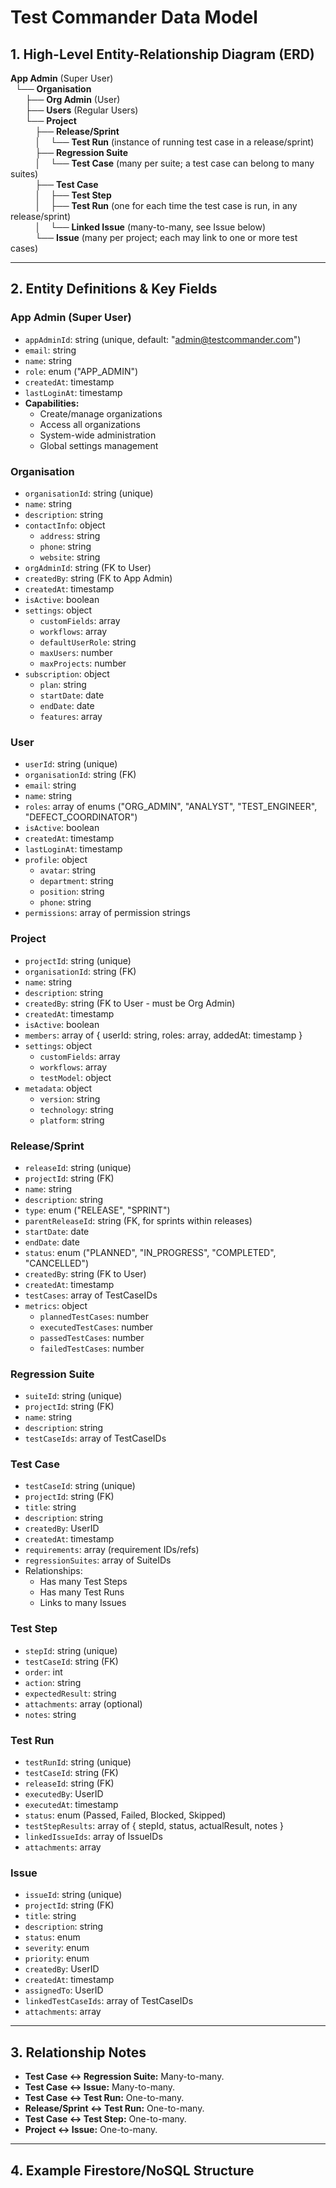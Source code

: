 # Test Commander Data Model

## 1. High-Level Entity-Relationship Diagram (ERD)

**App Admin** (Super User)  
&nbsp;&nbsp;└── **Organisation**  
&nbsp;&nbsp;&nbsp;&nbsp;&nbsp;&nbsp;├── **Org Admin** (User)  
&nbsp;&nbsp;&nbsp;&nbsp;&nbsp;&nbsp;├── **Users** (Regular Users)  
&nbsp;&nbsp;&nbsp;&nbsp;&nbsp;&nbsp;└── **Project**  
&nbsp;&nbsp;&nbsp;&nbsp;&nbsp;&nbsp;&nbsp;&nbsp;&nbsp;&nbsp;├── **Release/Sprint**  
&nbsp;&nbsp;&nbsp;&nbsp;&nbsp;&nbsp;&nbsp;&nbsp;&nbsp;&nbsp;│&nbsp;&nbsp;&nbsp;&nbsp;└── **Test Run** (instance of running test case in a release/sprint)  
&nbsp;&nbsp;&nbsp;&nbsp;&nbsp;&nbsp;&nbsp;&nbsp;&nbsp;&nbsp;├── **Regression Suite**  
&nbsp;&nbsp;&nbsp;&nbsp;&nbsp;&nbsp;&nbsp;&nbsp;&nbsp;&nbsp;│&nbsp;&nbsp;&nbsp;&nbsp;└── **Test Case** (many per suite; a test case can belong to many suites)  
&nbsp;&nbsp;&nbsp;&nbsp;&nbsp;&nbsp;&nbsp;&nbsp;&nbsp;&nbsp;├── **Test Case**  
&nbsp;&nbsp;&nbsp;&nbsp;&nbsp;&nbsp;&nbsp;&nbsp;&nbsp;&nbsp;│&nbsp;&nbsp;&nbsp;&nbsp;├── **Test Step**  
&nbsp;&nbsp;&nbsp;&nbsp;&nbsp;&nbsp;&nbsp;&nbsp;&nbsp;&nbsp;│&nbsp;&nbsp;&nbsp;&nbsp;├── **Test Run** (one for each time the test case is run, in any release/sprint)  
&nbsp;&nbsp;&nbsp;&nbsp;&nbsp;&nbsp;&nbsp;&nbsp;&nbsp;&nbsp;│&nbsp;&nbsp;&nbsp;&nbsp;└── **Linked Issue** (many-to-many, see Issue below)  
&nbsp;&nbsp;&nbsp;&nbsp;&nbsp;&nbsp;&nbsp;&nbsp;&nbsp;&nbsp;└── **Issue** (many per project; each may link to one or more test cases)

---

## 2. Entity Definitions & Key Fields

### App Admin (Super User)
- `appAdminId`: string (unique, default: "admin@testcommander.com")
- `email`: string
- `name`: string
- `role`: enum ("APP_ADMIN")
- `createdAt`: timestamp
- `lastLoginAt`: timestamp
- **Capabilities:**
  - Create/manage organizations
  - Access all organizations
  - System-wide administration
  - Global settings management

### Organisation
- `organisationId`: string (unique)
- `name`: string
- `description`: string
- `contactInfo`: object
  - `address`: string
  - `phone`: string
  - `website`: string
- `orgAdminId`: string (FK to User)
- `createdBy`: string (FK to App Admin)
- `createdAt`: timestamp
- `isActive`: boolean
- `settings`: object
  - `customFields`: array
  - `workflows`: array
  - `defaultUserRole`: string
  - `maxUsers`: number
  - `maxProjects`: number
- `subscription`: object
  - `plan`: string
  - `startDate`: date
  - `endDate`: date
  - `features`: array

### User
- `userId`: string (unique)
- `organisationId`: string (FK)
- `email`: string
- `name`: string
- `roles`: array of enums ("ORG_ADMIN", "ANALYST", "TEST_ENGINEER", "DEFECT_COORDINATOR")
- `isActive`: boolean
- `createdAt`: timestamp
- `lastLoginAt`: timestamp
- `profile`: object
  - `avatar`: string
  - `department`: string
  - `position`: string
  - `phone`: string
- `permissions`: array of permission strings

### Project
- `projectId`: string (unique)
- `organisationId`: string (FK)
- `name`: string
- `description`: string
- `createdBy`: string (FK to User - must be Org Admin)
- `createdAt`: timestamp
- `isActive`: boolean
- `members`: array of { userId: string, roles: array, addedAt: timestamp }
- `settings`: object
  - `customFields`: array
  - `workflows`: array
  - `testModel`: object
- `metadata`: object
  - `version`: string
  - `technology`: string
  - `platform`: string

### Release/Sprint
- `releaseId`: string (unique)
- `projectId`: string (FK)
- `name`: string
- `description`: string
- `type`: enum ("RELEASE", "SPRINT")
- `parentReleaseId`: string (FK, for sprints within releases)
- `startDate`: date
- `endDate`: date
- `status`: enum ("PLANNED", "IN_PROGRESS", "COMPLETED", "CANCELLED")
- `createdBy`: string (FK to User)
- `createdAt`: timestamp
- `testCases`: array of TestCaseIDs
- `metrics`: object
  - `plannedTestCases`: number
  - `executedTestCases`: number
  - `passedTestCases`: number
  - `failedTestCases`: number

### Regression Suite
- `suiteId`: string (unique)
- `projectId`: string (FK)
- `name`: string
- `description`: string
- `testCaseIds`: array of TestCaseIDs

### Test Case
- `testCaseId`: string (unique)
- `projectId`: string (FK)
- `title`: string
- `description`: string
- `createdBy`: UserID
- `createdAt`: timestamp
- `requirements`: array (requirement IDs/refs)
- `regressionSuites`: array of SuiteIDs
- Relationships:
  - Has many Test Steps
  - Has many Test Runs
  - Links to many Issues

### Test Step
- `stepId`: string (unique)
- `testCaseId`: string (FK)
- `order`: int
- `action`: string
- `expectedResult`: string
- `attachments`: array (optional)
- `notes`: string

### Test Run
- `testRunId`: string (unique)
- `testCaseId`: string (FK)
- `releaseId`: string (FK)
- `executedBy`: UserID
- `executedAt`: timestamp
- `status`: enum (Passed, Failed, Blocked, Skipped)
- `testStepResults`: array of { stepId, status, actualResult, notes }
- `linkedIssueIds`: array of IssueIDs
- `attachments`: array

### Issue
- `issueId`: string (unique)
- `projectId`: string (FK)
- `title`: string
- `description`: string
- `status`: enum
- `severity`: enum
- `priority`: enum
- `createdBy`: UserID
- `createdAt`: timestamp
- `assignedTo`: UserID
- `linkedTestCaseIds`: array of TestCaseIDs
- `attachments`: array

---

## 3. Relationship Notes

- **Test Case ↔ Regression Suite:** Many-to-many.
- **Test Case ↔ Issue:** Many-to-many.
- **Test Case ↔ Test Run:** One-to-many.
- **Release/Sprint ↔ Test Run:** One-to-many.
- **Test Case ↔ Test Step:** One-to-many.
- **Project ↔ Issue:** One-to-many.

---

## 4. Example Firestore/NoSQL Structure

